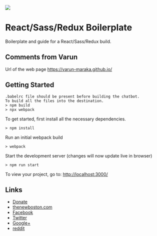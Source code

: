![](http://i.imgur.com/DUiL9yn.png)

# React/Sass/Redux Boilerplate

Boilerplate and guide for a React/Sass/Redux build.
## Comments from Varun
Url of the web page
https://varun-maraka.github.io/
## Getting Started

```
.babelrc file should be present before building the chatbot.
To build all the files into the destination.
> npm build
> npx webpack
```
To get started, first install all the necessary dependencies.
```
> npm install
```

Run an initial webpack build
```
> webpack
```

Start the development server (changes will now update live in browser)
```
> npm run start
```

To view your project, go to: [http://localhost:3000/](http://localhost:3000/)

## Links

- [Donate](https://www.patreon.com/thenewboston)
- [thenewboston.com](https://thenewboston.com/)
- [Facebook](https://www.facebook.com/TheNewBoston-464114846956315/)
- [Twitter](https://twitter.com/bucky_roberts)
- [Google+](https://plus.google.com/+BuckyRoberts)
- [reddit](https://www.reddit.com/r/thenewboston/)
